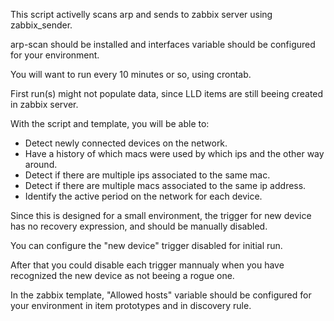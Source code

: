 This script activelly scans arp and sends to zabbix server using zabbix_sender.

arp-scan should be installed and interfaces variable should be configured for your environment.

You will want to run every 10 minutes or so, using crontab.

First run(s) might not populate data, since LLD items are still beeing created in zabbix server.

With the script and template, you will be able to:
 - Detect newly connected devices on the network.
 - Have a history of which macs were used by which ips and the other way around.
 - Detect if there are multiple ips associated to the same mac.
 - Detect if there are multiple macs associated to the same ip address.
 - Identify the active period on the network for each device.
 
Since this is designed for a small environment, the trigger for new device has no recovery expression, and should be manually disabled.

You can configure the "new device" trigger disabled for initial run.

After that you could disable each trigger mannualy when you have recognized the new device as not beeing a rogue one.

In the zabbix template, "Allowed hosts" variable should be configured for your environment in item prototypes and in discovery rule.
